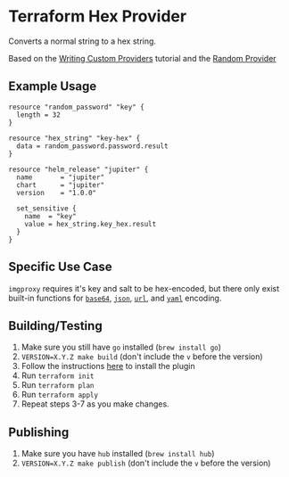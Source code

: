 # Terraform Hex Provider

Converts a normal string to a hex string.

Based on the [Writing Custom Providers](https://www.terraform.io/docs/extend/writing-custom-providers.html) tutorial and the [Random Provider](https://github.com/hashicorp/terraform-provider-random)

## Example Usage

```hcl
resource "random_password" "key" {
  length = 32
}

resource "hex_string" "key-hex" {
  data = random_password.password.result
}

resource "helm_release" "jupiter" {
  name       = "jupiter"
  chart      = "jupiter"
  version    = "1.0.0"

  set_sensitive {
    name  = "key"
    value = hex_string.key_hex.result
  }
}
```

## Specific Use Case

`imgproxy` requires it's key and salt to be hex-encoded, but there only exist built-in functions for [`base64`](https://www.terraform.io/docs/configuration/functions/base64encode.html), [`json`](https://www.terraform.io/docs/configuration/functions/jsonencode.html), [`url`](https://www.terraform.io/docs/configuration/functions/urlencode.html), and [`yaml`](https://www.terraform.io/docs/configuration/functions/yamlencode.html) encoding.

## Building/Testing

1. Make sure you still have `go` installed (`brew install go`)
1. `VERSION=X.Y.Z make build` (don't include the `v` before the version)
1. Follow the instructions [here](https://www.terraform.io/docs/extend/how-terraform-works.html#plugin-locations) to install the plugin
1. Run `terraform init`
1. Run `terraform plan`
1. Run `terraform apply`
1. Repeat steps 3-7 as you make changes.

## Publishing

1. Make sure you have `hub` installed (`brew install hub`)
1. `VERSION=X.Y.Z make publish` (don't include the `v` before the version)
